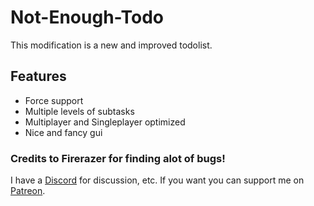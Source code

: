 # Not-Enough-Todo

This modification is a new and improved todolist.

## Features
 - Force support
 - Multiple levels of subtasks
 - Multiplayer and Singleplayer optimized
 - Nice and fancy gui

### Credits to Firerazer for finding alot of bugs!

I have a [Discord](https://discord.gg/rVpjuh4) for discussion, etc.
If you want you can support me on [Patreon](https://www.patreon.com/LuziferSenpai).